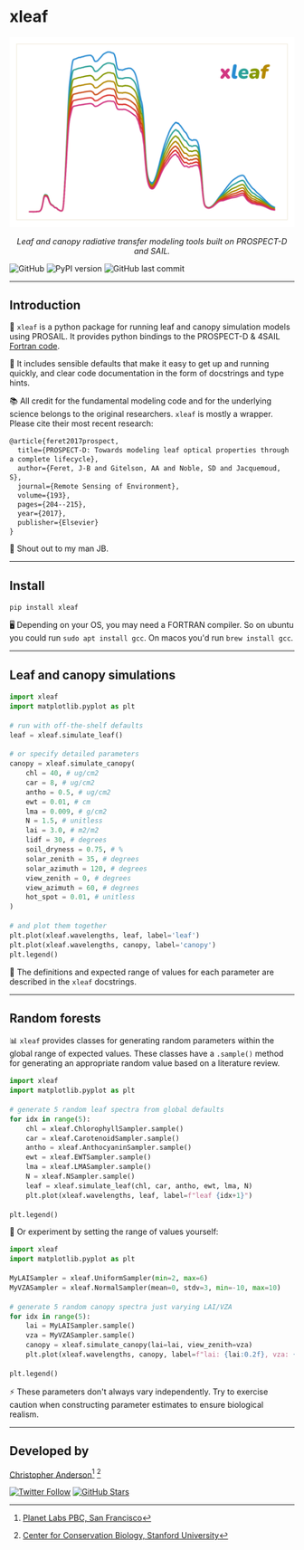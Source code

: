 # xleaf

![Canopy reflectance simulated in rainbows.](docs/spectra.png)

<p align="center">
    <em>Leaf and canopy radiative transfer modeling tools built on PROSPECT-D and SAIL.</em>
</p>

![GitHub](https://img.shields.io/github/license/earth-chris/xleaf)
![PyPI version](https://img.shields.io/pypi/v/xleaf)
![GitHub last commit](https://img.shields.io/github/last-commit/earth-chris/xleaf)

---

## Introduction

🌳 `xleaf` is a python package for running leaf and canopy simulation models using PROSAIL. It provides python bindings to the PROSPECT-D & 4SAIL [Fortran code](http://teledetection.ipgp.jussieu.fr/prosail/).

🌿 It includes sensible defaults that make it easy to get up and running quickly, and clear code documentation in the form of docstrings and type hints.

📚 All credit for the fundamental modeling code and for the underlying science belongs to the original researchers. `xleaf` is mostly a wrapper. Please cite their most recent research:

```
@article{feret2017prospect,
  title={PROSPECT-D: Towards modeling leaf optical properties through a complete lifecycle},
  author={Feret, J-B and Gitelson, AA and Noble, SD and Jacquemoud, S},
  journal={Remote Sensing of Environment},
  volume={193},
  pages={204--215},
  year={2017},
  publisher={Elsevier}
}
```

🧙 Shout out to my man JB.

---

## Install

```
pip install xleaf
```

🖥️ Depending on your OS, you may need a FORTRAN compiler. So on ubuntu you could run `sudo apt install gcc`. On macos you'd run `brew install gcc`.

---

## Leaf and canopy simulations

```python
import xleaf
import matplotlib.pyplot as plt

# run with off-the-shelf defaults
leaf = xleaf.simulate_leaf()

# or specify detailed parameters
canopy = xleaf.simulate_canopy(
    chl = 40, # ug/cm2
    car = 8, # ug/cm2
    antho = 0.5, # ug/cm2
    ewt = 0.01, # cm
    lma = 0.009, # g/cm2
    N = 1.5, # unitless
    lai = 3.0, # m2/m2
    lidf = 30, # degrees
    soil_dryness = 0.75, # %
    solar_zenith = 35, # degrees
    solar_azimuth = 120, # degrees
    view_zenith = 0, # degrees
    view_azimuth = 60, # degrees
    hot_spot = 0.01, # unitless
)

# and plot them together
plt.plot(xleaf.wavelengths, leaf, label='leaf')
plt.plot(xleaf.wavelengths, canopy, label='canopy')
plt.legend()
```

📄 The definitions and expected range of values for each parameter are described in the `xleaf` docstrings.

---

## Random forests

📊 `xleaf` provides classes for generating random parameters within the global range of expected values. These classes have a `.sample()` method for generating an appropriate random value based on a literature review.

```python
import xleaf
import matplotlib.pyplot as plt

# generate 5 random leaf spectra from global defaults
for idx in range(5):
    chl = xleaf.ChlorophyllSampler.sample()
    car = xleaf.CarotenoidSampler.sample()
    antho = xleaf.AnthocyaninSampler.sample()
    ewt = xleaf.EWTSampler.sample()
    lma = xleaf.LMASampler.sample()
    N = xleaf.NSampler.sample()
    leaf = xleaf.simulate_leaf(chl, car, antho, ewt, lma, N)
    plt.plot(xleaf.wavelengths, leaf, label=f"leaf {idx+1}")

plt.legend()
```

🧪 Or experiment by setting the range of values yourself:

```python
import xleaf
import matplotlib.pyplot as plt

MyLAISampler = xleaf.UniformSampler(min=2, max=6)
MyVZASampler = xleaf.NormalSampler(mean=0, stdv=3, min=-10, max=10)

# generate 5 random canopy spectra just varying LAI/VZA
for idx in range(5):
    lai = MyLAISampler.sample()
    vza = MyVZASampler.sample()
    canopy = xleaf.simulate_canopy(lai=lai, view_zenith=vza)
    plt.plot(xleaf.wavelengths, canopy, label=f"lai: {lai:0.2f}, vza: {vza:0.2f}")

plt.legend()
```

⚡ These parameters don't always vary independently. Try to exercise caution when constructing parameter estimates to ensure biological realism.

---

## Developed by

[Christopher Anderson](https://cbanderson.info)[^1] [^2]

<a href="https://twitter.com/earth_chris">![Twitter Follow](https://img.shields.io/twitter/follow/earth_chris)</a>
<a href="https://github.com/earth-chris">![GitHub Stars](https://img.shields.io/github/stars/earth-chris?affiliations=OWNER%2CCOLLABORATOR&style=social)</a>

[^1]: [Planet Labs PBC, San Francisco](https://www.planet.com)
[^2]: [Center for Conservation Biology, Stanford University](https://ccb.stanford.edu)
